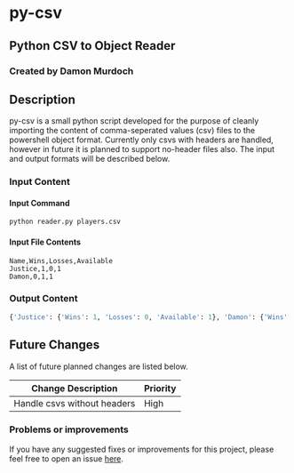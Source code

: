 # py-csv
## Python CSV to Object Reader
### Created by Damon Murdoch 

## Description
py-csv is a small python script developed for the purpose of cleanly importing the content of comma-seperated values (csv) files to the powershell object format. Currently only csvs with headers are handled, however in future it is planned to support no-header files also. The input and output formats will be described below.

### Input Content

#### Input Command
```bash 
python reader.py players.csv
```

#### Input File Contents
```csv
Name,Wins,Losses,Available
Justice,1,0,1
Damon,0,1,1
```

### Output Content
```python
{'Justice': {'Wins': 1, 'Losses': 0, 'Available': 1}, 'Damon': {'Wins': 0, 'Losses': 1, 'Available': 1}}
```

## Future Changes
A list of future planned changes are listed below.

| Change Description | Priority |
| --------------------------- | -------- | 
| Handle csvs without headers | High     |

### Problems or improvements
If you have any suggested fixes or improvements for this project, please 
feel free to open an issue [here](../../issues).

